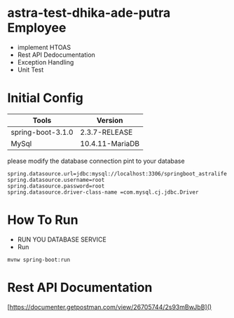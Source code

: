 # astra-test-dhika-ade-putra Employee

- implement HTOAS
- Rest API Dedocumentation
- Exception Handling
- Unit Test

# Initial Config

| Tools             | Version |
|-------------------| ------------------- |
| spring-boot-3.1.0 | 2.3.7-RELEASE       |
| MySql             | 10.4.11-MariaDB       |

please modify the database connection pint to your database

```application.properties
spring.datasource.url=jdbc:mysql://localhost:3306/springboot_astralife
spring.datasource.username=root
spring.datasource.password=root
spring.datasource.driver-class-name =com.mysql.cj.jdbc.Driver
```

# How To Run

- RUN YOU DATABASE SERVICE 
- Run 
```mvn
mvnw spring-boot:run
```

# Rest API Documentation
[https://documenter.getpostman.com/view/26705744/2s93mBwJbB]()


